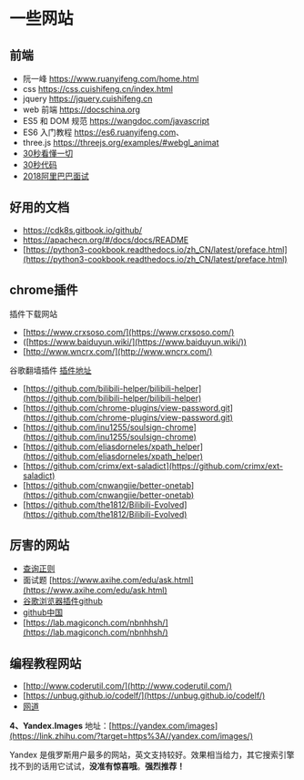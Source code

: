 # 一些网站

## 前端

- 阮一峰 <https://www.ruanyifeng.com/home.html>
- css <https://css.cuishifeng.cn/index.html>
- jquery <https://jquery.cuishifeng.cn>
- web 前端 <https://docschina.org>
- ES5 和 DOM 规范 <https://wangdoc.com/javascript>
- ES6 入门教程 <https://es6.ruanyifeng.com>、
- three.js <https://threejs.org/examples/#webgl_animat>
- [30秒看懂一切](https://30secondsofinterviews.org/)  
- [30秒代码](https://www.30secondsofcode.org/)  
- [2018阿里巴巴面试](https://blog.ihoey.com/posts/Interview/2018-02-28-alibaba-interview.html)

## 好用的文档

- <https://cdk8s.gitbook.io/github/>
- <https://apachecn.org/#/docs/docs/README>
- [https://python3-cookbook.readthedocs.io/zh_CN/latest/preface.html](https://python3-cookbook.readthedocs.io/zh_CN/latest/preface.html)

## chrome插件

插件下载网站  

- [https://www.crxsoso.com/](https://www.crxsoso.com/)
- ([https://www.baiduyun.wiki/](https://www.baiduyun.wiki/))
- [http://www.wncrx.com/](http://www.wncrx.com/)
​

谷歌翻墙插件    [插件地址](https://microsoftedge.microsoft.com/addons/detail/%E9%A3%8E%E8%BD%A6%E4%BA%91%E9%A9%AC-%E7%AE%80%E5%8D%95%E6%98%93%E7%94%A8%E7%9A%84%E6%B5%B7%E5%A4%96%E7%BD%91%E7%AB%99%E5%8A%A0%E9%80%9F%E5%B7%A5%E5%85%B7/cmlfpongefnmhijkolpgfjlbpplahcfi)
​

- [https://github.com/bilibili-helper/bilibili-helper](https://github.com/bilibili-helper/bilibili-helper)
- ​[https://github.com/chrome-plugins/view-password.git](https://github.com/chrome-plugins/view-password.git)
- ​​[https://github.com/inu1255/soulsign-chrome](https://github.com/inu1255/soulsign-chrome)
- ​[https://github.com/eliasdorneles/xpath_helper](https://github.com/eliasdorneles/xpath_helper)
- ​[https://github.com/crimx/ext-saladict](https://github.com/crimx/ext-saladict)
- ​[https://github.com/cnwangjie/better-onetab](https://github.com/cnwangjie/better-onetab)
- ​[https://github.com/the1812/Bilibili-Evolved](https://github.com/the1812/Bilibili-Evolved)

## 厉害的网站

- [查询正则](https://any86.github.io/any-rule/)
- 面试题      [https://www.axihe.com/edu/ask.html](https://www.axihe.com/edu/ask.html)
- [谷歌浏览器插件github](https://github.com/topics/chrome-extension)
- [github中国](https://www.githubs.cn/)
- [https://lab.magiconch.com/nbnhhsh/](https://lab.magiconch.com/nbnhhsh/)

## 编程教程网站

- [http://www.coderutil.com/](http://www.coderutil.com/)
- [https://unbug.github.io/codelf/](https://unbug.github.io/codelf/)
- [网道](https://wangdoc.com/)

**4、Yandex.Images**
地址：[https://yandex.com/images](https://link.zhihu.com/?target=https%3A//yandex.com/images/)

Yandex 是俄罗斯用户最多的网站，英文支持较好。效果相当给力，其它搜索引擎找不到的话用它试试，**没准有惊喜哦**。**强烈推荐！**
